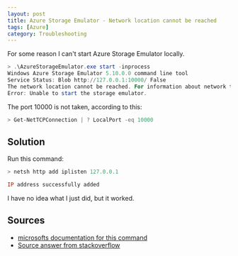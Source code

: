```yaml
---
layout: post
title: Azure Storage Emulator - Network location cannot be reached
tags: [Azure]
category: Troubleshooting
---
```


For some reason I can't start Azure Storage Emulator locally.

```powershell
> .\AzureStorageEmulator.exe start -inprocess
Windows Azure Storage Emulator 5.10.0.0 command line tool
Service Status: Blob http://127.0.0.1:10000/ False
The network location cannot be reached. For information about network troubleshooting, see Windows Help
Error: Unable to start the storage emulator.
```

The port 10000 is not taken, according to this:

```powershell
> Get-NetTCPConnection | ? LocalPort -eq 10000
```

## Solution

Run this command:

```powershell
> netsh http add iplisten 127.0.0.1

IP address successfully added
```

I have no idea what I just did, but it worked.

## Sources

* [microsofts documentation for this command][1]
* [Source answer from stackoverflow][2]

[1]: https://docs.microsoft.com/nb-no/windows/win32/http/add-iplisten?redirectedfrom=MSDN
[2]: https://stackoverflow.com/questions/34543443/cant-access-127-0-0-1
